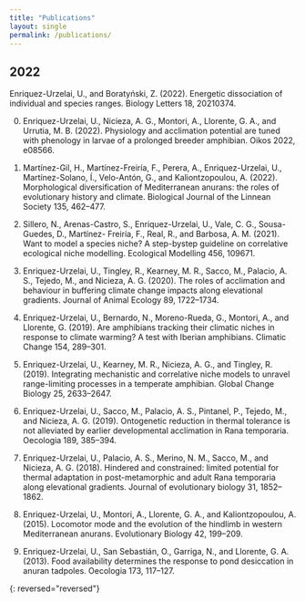 ```yaml
---
title: "Publications"
layout: single
permalink: /publications/
---
```


<h2> 2022 </h2>

Enriquez-Urzelai, U., and Boratyński, Z. (2022). Energetic dissociation of individual and
species ranges. Biology Letters 18, 20210374.

0. Enriquez-Urzelai, U., Nicieza, A. G., Montori, A., Llorente, G. A., and Urrutia, M. B. (2022).
Physiology and acclimation potential are tuned with phenology in larvae of a prolonged
breeder amphibian. Oikos 2022, e08566.

0. Martínez-Gil, H., Martínez-Freiría, F., Perera, A., Enriquez-Urzelai, U., Martínez-Solano, Í.,
Velo-Antón, G., and Kaliontzopoulou, A. (2022). Morphological diversification of Mediterranean
anurans: the roles of evolutionary history and climate. Biological Journal of the
Linnean Society 135, 462–477.

0. Sillero, N., Arenas-Castro, S., Enriquez-Urzelai, U., Vale, C. G., Sousa-Guedes, D., Martínez-
Freiría, F., Real, R., and Barbosa, A. M. (2021). Want to model a species niche? A step-bystep
guideline on correlative ecological niche modelling. Ecological Modelling 456, 109671.

0. Enriquez-Urzelai, U., Tingley, R., Kearney, M. R., Sacco, M., Palacio, A. S., Tejedo, M., and
Nicieza, A. G. (2020). The roles of acclimation and behaviour in buffering climate change
impacts along elevational gradients. Journal of Animal Ecology 89, 1722–1734.

0. Enriquez-Urzelai, U., Bernardo, N., Moreno-Rueda, G., Montori, A., and Llorente, G. (2019).
Are amphibians tracking their climatic niches in response to climate warming? A test with
Iberian amphibians. Climatic Change 154, 289–301.

0. Enriquez-Urzelai, U., Kearney, M. R., Nicieza, A. G., and Tingley, R. (2019). Integrating
mechanistic and correlative niche models to unravel range-limiting processes in a temperate
amphibian. Global Change Biology 25, 2633–2647.

0. Enriquez-Urzelai, U., Sacco, M., Palacio, A. S., Pintanel, P., Tejedo, M., and Nicieza, A. G.
(2019). Ontogenetic reduction in thermal tolerance is not alleviated by earlier developmental
acclimation in Rana temporaria. Oecologia 189, 385–394.

0. Enriquez-Urzelai, U., Palacio, A. S., Merino, N. M., Sacco, M., and Nicieza, A. G. (2018).
Hindered and constrained: limited potential for thermal adaptation in post-metamorphic
and adult Rana temporaria along elevational gradients. Journal of evolutionary biology 31,
1852–1862.

0. Enriquez-Urzelai, U., Montori, A., Llorente, G. A., and Kaliontzopoulou, A. (2015). Locomotor
mode and the evolution of the hindlimb in western Mediterranean anurans. Evolutionary
Biology 42, 199–209.

0. Enriquez-Urzelai, U., San Sebastián, O., Garriga, N., and Llorente, G. A. (2013). Food
availability determines the response to pond desiccation in anuran tadpoles. Oecologia 173,
117–127.


{: reversed="reversed"}